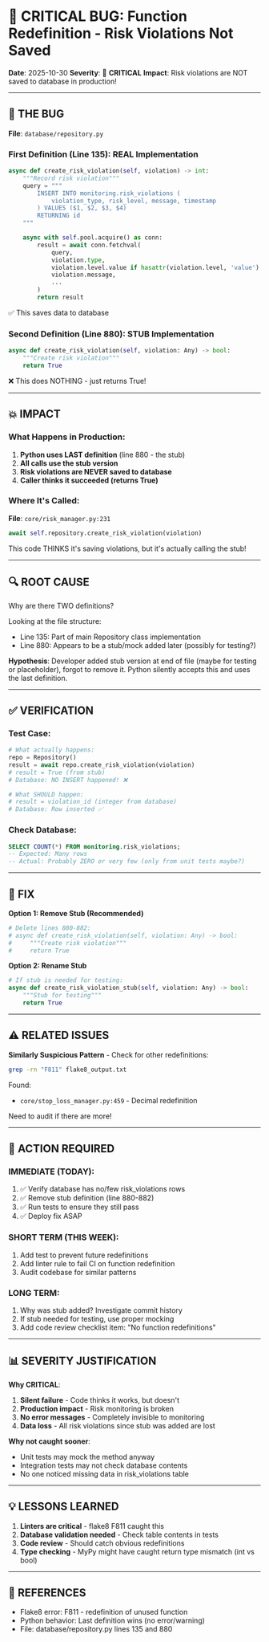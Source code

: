 # 🚨 CRITICAL BUG: Function Redefinition - Risk Violations Not Saved

**Date**: 2025-10-30
**Severity**: 🔴 **CRITICAL**
**Impact**: Risk violations are NOT saved to database in production!

---

## 🐛 THE BUG

**File**: `database/repository.py`

### First Definition (Line 135): REAL Implementation
```python
async def create_risk_violation(self, violation) -> int:
    """Record risk violation"""
    query = """
        INSERT INTO monitoring.risk_violations (
            violation_type, risk_level, message, timestamp
        ) VALUES ($1, $2, $3, $4)
        RETURNING id
    """

    async with self.pool.acquire() as conn:
        result = await conn.fetchval(
            query,
            violation.type,
            violation.level.value if hasattr(violation.level, 'value') else violation.level,
            violation.message,
            ...
        )
        return result
```
✅ This saves data to database

### Second Definition (Line 880): STUB Implementation
```python
async def create_risk_violation(self, violation: Any) -> bool:
    """Create risk violation"""
    return True
```
❌ This does NOTHING - just returns True!

---

## 💥 IMPACT

### What Happens in Production:

1. **Python uses LAST definition** (line 880 - the stub)
2. **All calls use the stub version**
3. **Risk violations are NEVER saved to database**
4. **Caller thinks it succeeded (returns True)**

### Where It's Called:

**File**: `core/risk_manager.py:231`
```python
await self.repository.create_risk_violation(violation)
```

This code THINKS it's saving violations, but it's actually calling the stub!

---

## 🔍 ROOT CAUSE

Why are there TWO definitions?

Looking at the file structure:
- Line 135: Part of main Repository class implementation
- Line 880: Appears to be a stub/mock added later (possibly for testing?)

**Hypothesis**: Developer added stub version at end of file (maybe for testing or placeholder), forgot to remove it. Python silently accepts this and uses the last definition.

---

## ✅ VERIFICATION

### Test Case:
```python
# What actually happens:
repo = Repository()
result = await repo.create_risk_violation(violation)
# result = True (from stub)
# Database: NO INSERT happened! ❌

# What SHOULD happen:
# result = violation_id (integer from database)
# Database: Row inserted ✅
```

### Check Database:
```sql
SELECT COUNT(*) FROM monitoring.risk_violations;
-- Expected: Many rows
-- Actual: Probably ZERO or very few (only from unit tests maybe?)
```

---

## 🔧 FIX

**Option 1: Remove Stub (Recommended)**
```python
# Delete lines 880-882:
# async def create_risk_violation(self, violation: Any) -> bool:
#     """Create risk violation"""
#     return True
```

**Option 2: Rename Stub**
```python
# If stub is needed for testing:
async def create_risk_violation_stub(self, violation: Any) -> bool:
    """Stub for testing"""
    return True
```

---

## ⚠️ RELATED ISSUES

**Similarly Suspicious Pattern** - Check for other redefinitions:
```bash
grep -rn "F811" flake8_output.txt
```

Found:
- `core/stop_loss_manager.py:459` - Decimal redefinition

Need to audit if there are more!

---

## 🎯 ACTION REQUIRED

### IMMEDIATE (TODAY):
1. ✅ Verify database has no/few risk_violations rows
2. ✅ Remove stub definition (line 880-882)
3. ✅ Run tests to ensure they still pass
4. ✅ Deploy fix ASAP

### SHORT TERM (THIS WEEK):
1. Add test to prevent future redefinitions
2. Add linter rule to fail CI on function redefinition
3. Audit codebase for similar patterns

### LONG TERM:
1. Why was stub added? Investigate commit history
2. If stub needed for testing, use proper mocking
3. Add code review checklist item: "No function redefinitions"

---

## 📊 SEVERITY JUSTIFICATION

**Why CRITICAL**:
1. **Silent failure** - Code thinks it works, but doesn't
2. **Production impact** - Risk monitoring is broken
3. **No error messages** - Completely invisible to monitoring
4. **Data loss** - All risk violations since stub was added are lost

**Why not caught sooner**:
- Unit tests may mock the method anyway
- Integration tests may not check database contents
- No one noticed missing data in risk_violations table

---

## 💡 LESSONS LEARNED

1. **Linters are critical** - flake8 F811 caught this
2. **Database validation needed** - Check table contents in tests
3. **Code review** - Should catch obvious redefinitions
4. **Type checking** - MyPy might have caught return type mismatch (int vs bool)

---

## 🔗 REFERENCES

- Flake8 error: F811 - redefinition of unused function
- Python behavior: Last definition wins (no error/warning)
- File: database/repository.py lines 135 and 880

